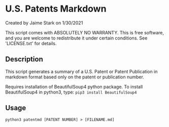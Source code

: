 # U.S. Patents Markdown

Created by Jaime Stark on 1/30/2021

This script comes with ABSOLUTELY NO WARRANTY.
This is free software, and you are welcome to
redistribute it under certain conditions.
See 'LICENSE.txt' for details.

## Description
This script generates a summary of a U.S. Patent or Patent Publication
in markdown format based only on the patent or publication number.

Requires installation of BeautifulSoup4 python package.  To install 
BeautifulSoup4 in python3, type:
`pip3 install BeautifulSoup4`

## Usage
`python3 patentmd [PATENT NUMBER] > [FILENAME.md]`
